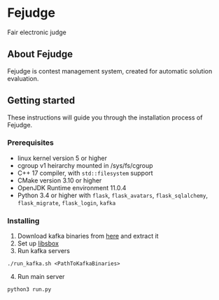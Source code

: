 # Fejudge

Fair electronic judge

## About Fejudge

Fejudge is contest management system, created for automatic solution evaluation.

## Getting started

These instructions will guide you through the installation process of Fejudge.

### Prerequisites

- linux kernel version 5 or higher
- cgroup v1 heirarchy mounted in /sys/fs/cgroup
- C++ 17 compiler, with `std::filesystem` support
- CMake version 3.10 or higher
- OpenJDK Runtime environment 11.0.4
- Python 3.4 or higher with `flask`, `flask_avatars`, `flask_sqlalchemy`, `flask_migrate`, `flask_login`, `kafka`

### Installing

1. Download kafka binaries from [here](https://kafka.apache.org/downloads) and extract it
2. Set up [libsbox](https://github.com/Forestryks/libsbox)
3. Run kafka servers
```
./run_kafka.sh <PathToKafkaBinaries>
```
4. Run main server
```
python3 run.py
```
